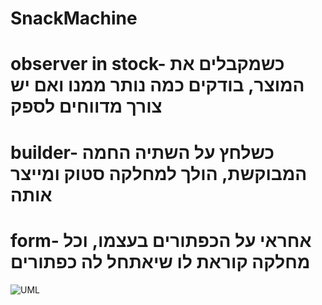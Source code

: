 # SnackMachine
# observer in stock- כשמקבלים את המוצר, בודקים כמה נותר ממנו ואם יש צורך מדווחים לספק
# builder- כשלחץ על השתיה החמה המבוקשת, הולך למחלקה סטוק ומייצר אותה
# form- אחראי על הכפתורים בעצמו, וכל מחלקה קוראת לו שיאתחל לה כפתורים
![UML](https://github.com/miriamYom/SnackMachine/assets/117851815/82470e7e-cd8f-49ae-9777-991d0822e148)
